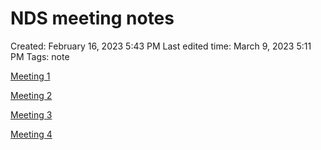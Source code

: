 # NDS meeting notes

Created: February 16, 2023 5:43 PM
Last edited time: March 9, 2023 5:11 PM
Tags: note

[Meeting 1](/wiki/NDS%20meeting%20notes/Meeting%201.md)

[Meeting 2](/wiki/NDS%20meeting%20notes/Meeting%202.md)

[Meeting 3](/wiki/NDS%20meeting%20notes/Meeting%203.md)

[Meeting 4](/wiki/NDS%20meeting%20notes/Meeting%204.md)
